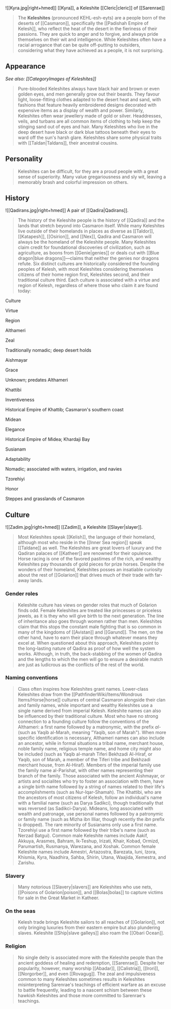 ![[Kyra.jpg|right+hmed]] 
 [[Kyra]], a Keleshite [[Cleric|cleric]] of [[Sarenrae]]
> The **Keleshites** (pronounced KEHL-esh-eyts) are a people born of the deserts of [[Casmaron]], specifically the [[Padishah Empire of Kelesh]], who reflect the heat of the desert in the fieriness of their passions. They are quick to anger and to forgive, and always pride themselves on their wit and intelligence. While Keleshites often have a racial arrogance that can be quite off-putting to outsiders, considering what they have achieved as a people, it is not surprising.



## Appearance

*See also: [[CategoryImages of Keleshites]]*
> Pure-blooded Keleshites always have black hair and brown or even golden eyes, and men generally grow out their beards. They favour light, loose-fitting clothes adapted to the desert heat and sand, with fashions that feature heavily embroidered designs decorated with expensive items as a display of wealth and power. Similarly, Keleshites often wear jewellery made of gold or silver. Headdresses, veils, and turbans are all common items of clothing to help keep the stinging sand out of eyes and hair. Many Keleshites who live in the deep desert have black or dark blue tattoos beneath their eyes to ward off the sun's harsh glare.
> Keleshites share some physical traits with [[Taldan|Taldans]], their ancestral cousins.


## Personality

> Keleshites can be difficult, for they are a proud people with a great sense of superiority. Many value gregariousness and sly wit, leaving a memorably brash and colorful impression on others.


## History

![[Qadirans.jpg|right+hmed]] 
 A pair of [[Qadira|Qadirans]].
> The history of the Keleshite people is the history of [[Qadira]] and the lands that stretch beyond into Casmaron itself. While many Keleshites live outside of their homelands in places as diverse as [[Taldor]], [[Katapesh]], [[Osirion]], and [[Nex]], Qadira and Casmaron will always be the homeland of the Keleshite people.
> Many Keleshites claim credit for foundational discoveries of civilization, such as agriculture, as boons from [[Genie|genies]] or deals cut with [[Blue dragon|blue dragons]]—claims that neither the genies nor dragons refute.
> Six distinct cultures are historically considered the founding peoples of Kelesh, with most Keleshites considering themselves citizens of their home region first, Keleshites second, and their traditional culture third. Each culture is associated with a virtue and region of Kelesh, regardless of where those who claim it are found today:



Culture

Virtue

Region


Althameri

Zeal

Traditionally nomadic; deep desert holds


Aishmayar

Grace

Unknown; predates Althameri


Khattibi

Inventiveness

Historical Empire of Khattib; Casmaron's southern coast


Midean

Elegance

Historical Empire of Midea; Khardaji Bay


Susianam

Adaptability

Nomadic; associated with waters, irrigation, and navies


Tzorehiyi

Honor

Steppes and grasslands of Casmaron


## Culture

![[Zadim.jpg|right+hmed]] 
 [[Zadim]], a Keleshite [[Slayer|slayer]].
> Most Keleshites speak [[Kelish]], the language of their homeland, although most who reside in the [[Inner Sea region]] speak [[Taldane]] as well. The Keleshites are great lovers of luxury and the Qadiran palaces of [[Katheer]] are renowned for their opulence. Horse racing is one of the favored pastimes of the rich, and wealthy Keleshites pay thousands of gold pieces for prize horses. Despite the wonders of their homeland, Keleshites posses an insatiable curiosity about the rest of [[Golarion]] that drives much of their trade with far-away lands.


### Gender roles

> Keleshite culture has views on gender roles that much of Golarion finds odd. Female Keleshites are treated like princesses or priceless jewels, as it is they who will give birth to the next generation. The line of inheritance also goes through women rather than men. Keleshites claim that this stops the constant male fighting that is so common in many of the kingdoms of [[Avistan]] and [[Garund]]. The men, on the other hand, have to earn their place through whatever means they excel at. When questioned about this approach, Keleshites point to the long-lasting nature of Qadira as proof of how well the system works. Although, in truth, the back-stabbing of the women of Qadira and the lengths to which the men will go to ensure a desirable match are just as ludicrous as the conflicts of the rest of the world.


### Naming conventions

> Class often inspires how Keleshites grant names. Lower-class Keleshites draw from the [[PathfinderWiki/Items/Wondrous Items/Horse|horse]] cultures of central Casmaron alongside their clan and family names, while important and wealthy Keleshites use a single name derived from imperial Kelesh.
> Keleshite names can also be influenced by their traditional culture. Most who have no strong connection to a founding culture follow the conventions of the Althameri: a first name followed by a matronymic, with the prefix *al-* (such as Yaqib al-Marah, meaning "Yaqib, son of Marah"). When more specific identification is necessary, Althameri names can also include an ancestor, while in formal situations a tribal name, merchant house, noble family name, religious temple name, and home city might also be included (such as Yaqib al-marah Tiferi Bekhzadi Al-Hiraf, or Yaqib, son of Marah, a member of the Tiferi tribe and Bekhzadi merchant house, from Al-Hiraf). Members of the imperial family use the family name al-Parishat, with other names representing their branch of the family.
> Those associated with the ancient Aishmayar, or artists and socialites who try to foster an association with them, have a single birth name followed by a string of names related to their life's accomplishments (such as Nur-Iqar-Shamah). The Khattibi, who are the ancestors of most citizens of Kelesh, follow an individual's name with a familial name (such as Darya Sadikci), though traditionally that was reversed (as Sadikci-Darya). Mideans, long associated with wealth and patronage, use personal names followed by a patronymic or family name (such as Mizha ibn Illiar, though recently the *ibn* prefix is dropped). The rare minority of Susianams only use a first name. Tzorehiyi use a first name followed by their tribe's name (such as Nerzad Batgui).
> Common male Keleshite names include Aakif, Akkuya, Arasmes, Bahram, Ik-Teshup, Irizati, Khair, Kobad, Ormizd, Parumartish, Rusmanya, Warezana, and Xoshak. Common female Keleshite names include Amestri, Artazostra, Barezata, Iuni, Izora, Khismia, Kyra, Naadhira, Sahba, Shirin, Utana, Waajida, Xemestra, and Zarishu.


### Slavery

> Many notorious [[Slavery|slavers]] are Keleshites who use nets, [[Poisons of Golarion|poison]], and [[Bolas|bolas]] to capture victims for sale in the Great Market in Katheer.


### On the seas

> Kelesh trade brings Keleshite sailors to all reaches of [[Golarion]], not only bringing luxuries from their eastern empire but also plundering slaves. Keleshite [[Ship|slave galleys]] also roam the [[Obari Ocean]].


### Religion

> No single deity is associated more with the Keleshite people than the ancient goddess of healing and redemption, [[Sarenrae]]. Despite her popularity, however, many worship [[Abadar]], [[Calistria]], [[Irori]], [[Norgorber]], and even [[Rovagug]]. The zeal and impulsiveness common to many Keleshites sometimes results in Keleshites misinterpreting Sarenrae's teachings of efficient warfare as an excuse to battle frequently, leading to a nascent schism between these hawkish Keleshites and those more committed to Sarenrae's teachings.








